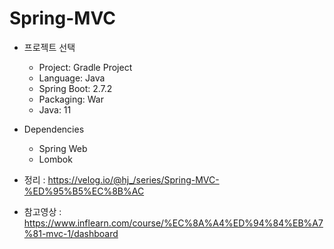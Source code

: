 # Spring-MVC

* 프로젝트 선택
  * Project: Gradle Project
  * Language: Java
  * Spring Boot: 2.7.2
  * Packaging: War
  * Java: 11
  
* Dependencies
  * Spring Web
  * Lombok
  
 * 정리 : https://velog.io/@hj_/series/Spring-MVC-%ED%95%B5%EC%8B%AC
 * 참고영상 : https://www.inflearn.com/course/%EC%8A%A4%ED%94%84%EB%A7%81-mvc-1/dashboard
